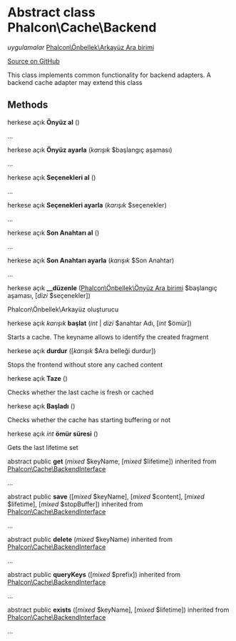 # Abstract class **Phalcon\\Cache\\Backend**

*uygulamalar* [Phalcon\Önbellek\Arkayüz Ara birimi](/en/3.2/api/Phalcon_Cache_BackendInterface)

<a href="https://github.com/phalcon/cphalcon/blob/master/phalcon/cache/backend.zep" class="btn btn-default btn-sm">Source on GitHub</a>

This class implements common functionality for backend adapters. A backend cache adapter may extend this class

## Methods

herkese açık **Önyüz al** ()

...

herkese açık **Önyüz ayarla** (*karışık* $başlangıç aşaması)

...

herkese açık **Seçenekleri al** ()

...

herkese açık **Seçenekleri ayarla** (*karışık* $seçenekler)

...

herkese açık **Son Anahtarı al** ()

...

herkese açık **Son Anahtarı ayarla** (*karışık* $Son Anahtar)

...

herkese açık **__düzenle** ([Phalcon\Önbellek\Önyüz Ara birimi](/en/3.2/api/Phalcon_Cache_FrontendInterface) $başlangıç aşaması, [*dizi* $seçenekler])

Phalcon\\Önbellek\\Arkayüz oluşturucu

herkese açık *karışık* **başlat** (*int* | *dizi* $anahtar Adı, [*int* $ömür])

Starts a cache. The keyname allows to identify the created fragment

herkese açık **durdur** ([*karışık* $Ara belleği durdur])

Stops the frontend without store any cached content

herkese açık **Taze** ()

Checks whether the last cache is fresh or cached

herkese açık **Başladı** ()

Checks whether the cache has starting buffering or not

herkese açık *int* **ömür süresi** ()

Gets the last lifetime set

abstract public **get** (*mixed* $keyName, [*mixed* $lifetime]) inherited from [Phalcon\Cache\BackendInterface](/en/3.2/api/Phalcon_Cache_BackendInterface)

...

abstract public **save** ([*mixed* $keyName], [*mixed* $content], [*mixed* $lifetime], [*mixed* $stopBuffer]) inherited from [Phalcon\Cache\BackendInterface](/en/3.2/api/Phalcon_Cache_BackendInterface)

...

abstract public **delete** (*mixed* $keyName) inherited from [Phalcon\Cache\BackendInterface](/en/3.2/api/Phalcon_Cache_BackendInterface)

...

abstract public **queryKeys** ([*mixed* $prefix]) inherited from [Phalcon\Cache\BackendInterface](/en/3.2/api/Phalcon_Cache_BackendInterface)

...

abstract public **exists** ([*mixed* $keyName], [*mixed* $lifetime]) inherited from [Phalcon\Cache\BackendInterface](/en/3.2/api/Phalcon_Cache_BackendInterface)

...